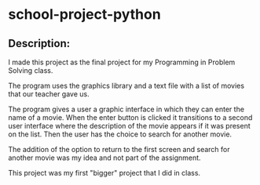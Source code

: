 # school-project-python

## Description:

I made this project as the final project for my Programming in Problem Solving class.

The program uses the graphics library and a text file with a list of movies that our teacher gave us.

The program gives a user a graphic interface in which they can enter the name of a movie. When the enter button is clicked it transitions to a second user interface where the description of the movie appears if it was present on the list. Then the user has the choice to search for another movie.

The addition of the option to return to the first screen and search for another movie was my idea and not part of the assignment.

This project was my first "bigger" project that I did in class.
